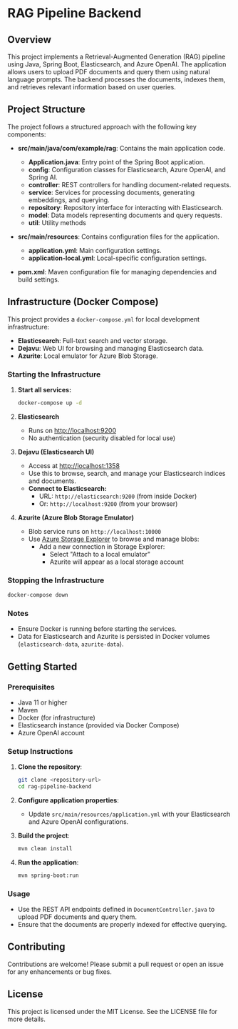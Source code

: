 # RAG Pipeline Backend

## Overview
This project implements a Retrieval-Augmented Generation (RAG) pipeline using Java, Spring Boot, Elasticsearch, and Azure OpenAI. The application allows users to upload PDF documents and query them using natural language prompts. The backend processes the documents, indexes them, and retrieves relevant information based on user queries.

## Project Structure
The project follows a structured approach with the following key components:

- **src/main/java/com/example/rag**: Contains the main application code.
  - **Application.java**: Entry point of the Spring Boot application.
  - **config**: Configuration classes for Elasticsearch, Azure OpenAI, and Spring AI.
  - **controller**: REST controllers for handling document-related requests.
  - **service**: Services for processing documents, generating embeddings, and querying.
  - **repository**: Repository interface for interacting with Elasticsearch.
  - **model**: Data models representing documents and query requests.
  - **util**: Utility methods

- **src/main/resources**: Contains configuration files for the application.
  - **application.yml**: Main configuration settings.
  - **application-local.yml**: Local-specific configuration settings.

- **pom.xml**: Maven configuration file for managing dependencies and build settings.

## Infrastructure (Docker Compose)

This project provides a `docker-compose.yml` for local development infrastructure:

- **Elasticsearch**: Full-text search and vector storage.
- **Dejavu**: Web UI for browsing and managing Elasticsearch data.
- **Azurite**: Local emulator for Azure Blob Storage.

### Starting the Infrastructure

1. **Start all services:**
   ```bash
   docker-compose up -d
   ```

2. **Elasticsearch**
   - Runs on [http://localhost:9200](http://localhost:9200)
   - No authentication (security disabled for local use)

3. **Dejavu (Elasticsearch UI)**
   - Access at [http://localhost:1358](http://localhost:1358)
   - Use this to browse, search, and manage your Elasticsearch indices and documents.
   - **Connect to Elasticsearch:**  
     - URL: `http://elasticsearch:9200` (from inside Docker)  
     - Or: `http://localhost:9200` (from your browser)

4. **Azurite (Azure Blob Storage Emulator)**
   - Blob service runs on `http://localhost:10000`
   - Use [Azure Storage Explorer](https://azure.microsoft.com/en-us/products/storage/storage-explorer/) to browse and manage blobs:
     - Add a new connection in Storage Explorer:
       - Select "Attach to a local emulator"
       - Azurite will appear as a local storage account

### Stopping the Infrastructure

```bash
docker-compose down
```

### Notes

- Ensure Docker is running before starting the services.
- Data for Elasticsearch and Azurite is persisted in Docker volumes (`elasticsearch-data`, `azurite-data`).

## Getting Started

### Prerequisites
- Java 11 or higher
- Maven
- Docker (for infrastructure)
- Elasticsearch instance (provided via Docker Compose)
- Azure OpenAI account

### Setup Instructions
1. **Clone the repository**:
   ```bash
   git clone <repository-url>
   cd rag-pipeline-backend
   ```

2. **Configure application properties**:
   - Update `src/main/resources/application.yml` with your Elasticsearch and Azure OpenAI configurations.

3. **Build the project**:
   ```bash
   mvn clean install
   ```

4. **Run the application**:
   ```bash
   mvn spring-boot:run
   ```

### Usage
- Use the REST API endpoints defined in `DocumentController.java` to upload PDF documents and query them.
- Ensure that the documents are properly indexed for effective querying.

## Contributing
Contributions are welcome! Please submit a pull request or open an issue for any enhancements or bug fixes.

## License
This project is licensed under the MIT License. See the LICENSE file for more details.